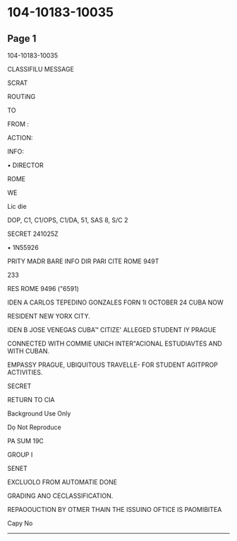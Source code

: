 # 104-10183-10035

## Page 1

104-10183-10035

CLASSIFILU MESSAGE

SCRAT

ROUTiNG

TO

FROM :

ACTION:

INFO:

• DIRECTOR

ROME

WE

Lic die

DOP, C1, C1/OPS, C1/DA, 51, SAS 8, S/C 2

SECRET 241025Z

• 1N55926

PRITY MADR BARE INFO DIR PARI CITE ROME 949T

233

RES ROME 9496 ("6591)

IDEN A CARLOS TEPEDINO GONZALES FORN 1I OCTOBER 24 CUBA NOW

RESIDENT NEW YORX CITY.

IDEN B JOSE VENEGAS CUBA™ CITIZE' ALLEGED STUDENT IY PRAGUE

CONNECTED WITH COMMIE UNICH INTER"ACIONAL ESTUDIAVTES AND WITH CUBAN.

EMPASSY PRAGUE, UBIQUITOUS TRAVELLE- FOR STUDENT AGITPROP ACTIVITIES.

SECRET

RETURN TO CIA

Background Use Only

Dọ Not Reproduce

PA SUM 19C

GROUP I

SENET

EXCLUOLO FROM AUTOMATIE DONE

GRADING ANO CECLASSIFICATION.

REPAOOUCTION BY OTMER THAIN THE ISSUINO OFTICE IS PAOMIBITEA

Capy No

---

